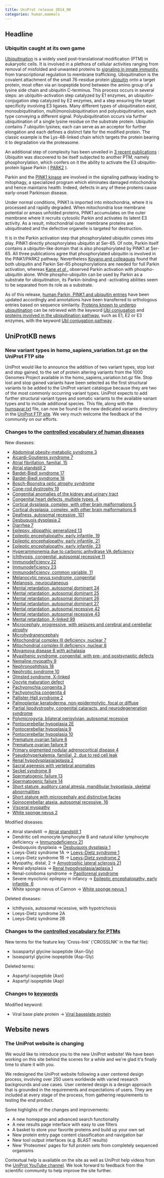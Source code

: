 ```yaml
---
title: UniProt release 2014_08
categories: human,mammals
---
```


## Headline

### Ubiquitin caught at its own game

[Ubiquitination](http://www.ncbi.nlm.nih.gov/pubmed/19754430) is a widely used post-translational modification (PTM) in eukaryotic cells. It is involved in a plethora of cellular activities ranging from removal of misfolded and unwanted proteins to [signaling in innate immunity](http://www.ncbi.nlm.nih.gov/pubmed/25060092), from transcriptional regulation to membrane trafficking. Ubiquitination is the covalent attachment of the small 76-residue protein [ubiquitin](http://www.uniprot.org/uniprot/?query=%28gene%5Fexact:UBB+OR+gene%5Fexact:UBC+OR+gene%5Fexact:UBA52+OR+gene%5Fexact:RPS27A%29+and+taxonomy:eukaryota+and+reviewed:yes) onto a target protein, most often via an isopeptide bond between the amino group of a lysine side chain and ubiquitin C-terminus. This process occurs in several steps: an ubiquitin-activation step catalyzed by E1 enzymes, an ubiquitin-conjugation step catalyzed by E2 enzymes, and a step ensuring the target specificity involving E3 ligases. Many different types of ubiquitination exist, monoubiquitination, multi(mono)ubiquitination and polyubiquitination, each type conveying a different signal. Polyubiquitination occurs via further ubiquitination of a single lysine residue on the substrate protein. Ubiquitin contains 7 ubiquitin lysines; each can serve as an acceptor for further elongation and each defines a distinct fate for the modified protein. The classic example is the Lys-48-linked chain which targets the protein bearing it to degradation via the proteasome.

An additional step of complexity has been unveiled in [3 recent publications](http://www.ncbi.nlm.nih.gov/pubmed/24660806,24751536,24784582) : Ubiquitin was discovered to be itself subjected to another PTM, namely phosphorylation, which confers on it the ability to activate the E3 ubiquitin-protein ligase Parkin ( [PARK2](http://www.uniprot.org/uniprot/?query=gene:PARK2+AND+reviewed:yes) ).

Parkin and the [PINK1 kinase](http://www.uniprot.org/uniprot/?query=gene:pink1+AND+reviewed:yes) are involved in the signaling pathway leading to mitophagy, a specialized program which eliminates damaged mitochondria and hence maintains health. Indeed, defects in any of these proteins cause early-onset Parkinson disease.

Under normal conditions, PINK1 is imported into mitochondria, where it is processed and rapidly degraded. When mitochondria lose membrane potential or amass unfolded proteins, PINK1 accumulates on the outer membrane where it recruits cytosolic Parkin and activates its latent E3 activity. As a result, mitochondrial outer membrane proteins are ubiquitinated and the defective organelle is targeted for destruction.

It is in the Parkin activation step that phosphorylated ubiquitin comes into play. PINK1 directly phosphorylates ubiquitin at Ser-65. Of note, Parkin itself contains a ubiquitin-like domain that is also phosphorylated by PINK1 at Ser-65. All three publications agree that phosphorylated ubiquitin is involved in the PINK1/PARK2 pathway. Nevertheless [Koyano and colleagues](http://www.ncbi.nlm.nih.gov/pubmed/24784582) found that both ubiquitin and Parkin Ser-65 phosphorylations are needed for full Parkin activation, whereas [Kane *et al* .](http://www.ncbi.nlm.nih.gov/pubmed/24751536) observed Parkin activation with phospho-ubiquitin alone. While phospho-ubiquitin can be used by Parkin as a substrate for ubiquitination, its Parkin-binding and -activating abilities seem to be separated from its role as a substrate.

As of this release, [human Parkin, PINK1 and ubiquitin entries](http://www.uniprot.org/uniprot/?query=accession:O60260+OR+accession:P62979+OR+accession:Q9BXM7+OR+accession:P62987+OR+accession:P0CG47+OR+accession:P0CG48) have been updated accordingly and annotations have been transferred to orthologous entries based on sequence similarity. [Proteins known to undergo ubiquitination](http://www.uniprot.org/uniprot/?query=keyword:KW-0832+and+reviewed:yes) can be retrieved with the keyword [Ubl conjugation](http://www.uniprot.org/keywords/?query=KW-0832) and [proteins involved in the ubiquitination pathway](http://www.uniprot.org/uniprot/?query=%28keyword:KW-0833%29+AND+reviewed:yes), such as E1, E2 or E3 enzymes, with the keyword [Ubl conjugation pathway](http://www.uniprot.org/keywords/?query=KW-0833) .

## UniProtKB news

### New variant types in homo\_sapiens\_variation.txt.gz on the UniProt FTP site

UniProt would like to announce the addition of two variant types, stop lost and stop gained, to the set of protein altering variants from the 1000 Genomes Project available in the homo\_sapiens\_variation.txt.gz file. Stop lost and stop gained variants have been selected as the first structural variants to be added to the UniProt variant catalogue because they are two of the most commonly occurring variant types. UniProt expects to add further structural variant types and somatic variants to the available variant types and to include additional species. This file, along with the [humsavar.txt](https://ftp.uniprot.org/pub/databases/uniprot/current_release/knowledgebase/complete/docs/humsavar) file, can now be found in the new dedicated variants directory in the [UniProt FTP site](ftp://ftp.uniprot.org/pub/databases/uniprot/current%5Frelease/knowledgebase/variants/). We very much welcome the feedback of the community on our efforts.

### Changes to the [controlled vocabulary of human diseases](https://ftp.uniprot.org/pub/databases/uniprot/current_release/knowledgebase/complete/docs/humdisease)

New diseases:

-   [Abdominal obesity-metabolic syndrome 3](http://www.uniprot.org/diseases/DI-04090)
-   [Aicardi-Goutieres syndrome 7](http://www.uniprot.org/diseases/DI-04126)
-   [Atrial fibrillation, familial, 15](http://www.uniprot.org/diseases/DI-04082)
-   [Atrial standstill 2](http://www.uniprot.org/diseases/DI-04075)
-   [Bardet-Biedl syndrome 17](http://www.uniprot.org/diseases/DI-04076)
-   [Bardet-Biedl syndrome 18](http://www.uniprot.org/diseases/DI-04077)
-   [Bosch-Boonstra optic atrophy syndrome](http://www.uniprot.org/diseases/DI-04111)
-   [Cone-rod dystrophy 19](http://www.uniprot.org/diseases/DI-04129)
-   [Congenital anomalies of the kidney and urinary tract](http://www.uniprot.org/diseases/DI-04107)
-   [Congenital heart defects, multiple types, 4](http://www.uniprot.org/diseases/DI-04085)
-   [Cortical dysplasia, complex, with other brain malformations 5](http://www.uniprot.org/diseases/DI-04097)
-   [Cortical dysplasia, complex, with other brain malformations 6](http://www.uniprot.org/diseases/DI-04083)
-   [Deafness, autosomal recessive, 101](http://www.uniprot.org/diseases/DI-04121)
-   [Desbuquois dysplasia 2](http://www.uniprot.org/diseases/DI-04114)
-   [Diarrhea 7](http://www.uniprot.org/diseases/DI-04130)
-   [Epilepsy, idiopathic generalized 13](http://www.uniprot.org/diseases/DI-04084)
-   [Epileptic encephalopathy, early infantile, 19](http://www.uniprot.org/diseases/DI-04092)
-   [Epileptic encephalopathy, early infantile, 21](http://www.uniprot.org/diseases/DI-04123)
-   [Epileptic encephalopathy, early infantile, 23](http://www.uniprot.org/diseases/DI-04135)
-   [Hyperammonemia due to carbonic anhydrase VA deficiency](http://www.uniprot.org/diseases/DI-04105)
-   [Ichthyosis, congenital, autosomal recessive 11](http://www.uniprot.org/diseases/DI-04098)
-   [Immunodeficiency 22](http://www.uniprot.org/diseases/DI-04079)
-   [Immunodeficiency 23](http://www.uniprot.org/diseases/DI-04117)
-   [Immunodeficiency, common variable, 11](http://www.uniprot.org/diseases/DI-04080)
-   [Melanocytic nevus syndrome, congenital](http://www.uniprot.org/diseases/DI-04099)
-   [Melanosis, neurocutaneous](http://www.uniprot.org/diseases/DI-04100)
-   [Mental retardation, autosomal dominant 24](http://www.uniprot.org/diseases/DI-04122)
-   [Mental retardation, autosomal dominant 25](http://www.uniprot.org/diseases/DI-04125)
-   [Mental retardation, autosomal dominant 26](http://www.uniprot.org/diseases/DI-04120)
-   [Mental retardation, autosomal dominant 27](http://www.uniprot.org/diseases/DI-04132)
-   [Mental retardation, autosomal recessive 42](http://www.uniprot.org/diseases/DI-04086)
-   [Mental retardation, autosomal recessive 43](http://www.uniprot.org/diseases/DI-04069)
-   [Mental retardation, X-linked 99](http://www.uniprot.org/diseases/DI-04101)
-   [Microcephaly, progressive, with seizures and cerebral and cerebellar atrophy](http://www.uniprot.org/diseases/DI-04103)
-   [Microhydranencephaly](http://www.uniprot.org/diseases/DI-04102)
-   [Mitochondrial complex III deficiency, nuclear 7](http://www.uniprot.org/diseases/DI-04118)
-   [Mitochondrial complex III deficiency, nuclear 8](http://www.uniprot.org/diseases/DI-04116)
-   [Moyamoya disease 6 with achalasia](http://www.uniprot.org/diseases/DI-04074)
-   [Myasthenic syndrome, congenital, with pre- and postsynaptic defects](http://www.uniprot.org/diseases/DI-04109)
-   [Nemaline myopathy 9](http://www.uniprot.org/diseases/DI-04073)
-   [Nephronophthisis 18](http://www.uniprot.org/diseases/DI-04134)
-   [Nephrotic syndrome 10](http://www.uniprot.org/diseases/DI-04133)
-   [Olmsted syndrome, X-linked](http://www.uniprot.org/diseases/DI-04106)
-   [Oocyte maturation defect](http://www.uniprot.org/diseases/DI-04091)
-   [Pachyonychia congenita 3](http://www.uniprot.org/diseases/DI-04094)
-   [Pachyonychia congenita 4](http://www.uniprot.org/diseases/DI-04095)
-   [Pallister-Hall syndrome 2](http://www.uniprot.org/diseases/DI-04127)
-   [Palmoplantar keratoderma, non-epidermolytic, focal or diffuse](http://www.uniprot.org/diseases/DI-04096)
-   [Partial lipodystrophy, congenital cataracts, and neurodegeneration syndrome](http://www.uniprot.org/diseases/DI-04108)
-   [Polymicrogyria, bilateral perisylvian, autosomal recessive](http://www.uniprot.org/diseases/DI-04104)
-   [Pontocerebellar hypoplasia 2E](http://www.uniprot.org/diseases/DI-04128)
-   [Pontocerebellar hypoplasia 9](http://www.uniprot.org/diseases/DI-04088)
-   [Pontocerebellar hypoplasia 10](http://www.uniprot.org/diseases/DI-04087)
-   [Premature ovarian failure 8](http://www.uniprot.org/diseases/DI-04093)
-   [Premature ovarian failure 9](http://www.uniprot.org/diseases/DI-04070)
-   [Primary pigmented nodular adrenocortical disease 4](http://www.uniprot.org/diseases/DI-04115)
-   [Pseudohyperkalemia, familial, 2, due to red cell leak](http://www.uniprot.org/diseases/DI-04131)
-   [Renal hypodysplasia/aplasia 2](http://www.uniprot.org/diseases/DI-04110)
-   [Sacral agenesis with vertebral anomalies](http://www.uniprot.org/diseases/DI-04072)
-   [Seckel syndrome 8](http://www.uniprot.org/diseases/DI-04089)
-   [Spermatogenic failure 13](http://www.uniprot.org/diseases/DI-04119)
-   [Spermatogenic failure 14](http://www.uniprot.org/diseases/DI-04124)
-   [Short stature, auditory canal atresia, mandibular hypoplasia, skeletal abnormalities](http://www.uniprot.org/diseases/DI-04071)
-   [Short stature with microcephaly and distinctive facies](http://www.uniprot.org/diseases/DI-04112)
-   [Spinocerebellar ataxia, autosomal recessive, 16](http://www.uniprot.org/diseases/DI-04081)
-   [Visceral myopathy](http://www.uniprot.org/diseases/DI-04078)
-   [White sponge nevus 2](http://www.uniprot.org/diseases/DI-04113)

Modified diseases:

-   Atrial standstill -&gt; [Atrial standstill 1](http://www.uniprot.org/diseases/DI-01557)
-   Dendritic cell monocyte lymphocyte B and natural killer lymphocyte deficiency -&gt; [Immunodeficiency 21](http://www.uniprot.org/diseases/DI-03212)
-   Desbuquois dysplasia -&gt; [Desbuquois dysplasia 1](http://www.uniprot.org/diseases/DI-02521)
-   Loeys-Dietz syndrome 1A -&gt; [Loeys-Dietz syndrome 1](http://www.uniprot.org/diseases/DI-00675)
-   Loeys-Dietz syndrome 1B -&gt; [Loeys-Dietz syndrome 2](http://www.uniprot.org/diseases/DI-00677)
-   Myopathy, distal, 2 -&gt; [Amyotrophic lateral sclerosis 21](http://www.uniprot.org/diseases/DI-02625)
-   Renal adysplasia -&gt; [Renal hypodysplasia/aplasia 1](http://www.uniprot.org/diseases/DI-02253)
-   Renal-coloboma syndrome -&gt; [Papillorenal syndrome](http://www.uniprot.org/diseases/DI-02258)
-   Severe myoclonic epilepsy in infancy -&gt; [Epileptic encephalopathy, early infantile, 6](http://www.uniprot.org/diseases/DI-01023)
-   White sponge nevus of Cannon -&gt; [White sponge nevus 1](http://www.uniprot.org/diseases/DI-02420)

Deleted diseases:

-   Ichthyosis, autosomal recessive, with hypotrichosis
-   Loeys-Dietz syndrome 2A
-   Loeys-Dietz syndrome 2B

### Changes to the [controlled vocabulary for PTMs](https://ftp.uniprot.org/pub/databases/uniprot/current_release/knowledgebase/complete/docs/ptmlist)

New terms for the feature key 'Cross-link' ('CROSSLNK' in the flat file):

-   Isoaspartyl glycine isopeptide (Asn-Gly)
-   Isoaspartyl glycine isopeptide (Asp-Gly)

Deleted terms:

-   Aspartyl isopeptide (Asn)
-   Aspartyl isopeptide (Asp)

### Changes to [keywords](https://ftp.uniprot.org/pub/databases/uniprot/current_release/knowledgebase/complete/docs/keywlist)

Modified keyword:

-   Viral base plate protein -&gt; [Viral baseplate protein](http://www.uniprot.org/keywords/KW-1226)

## Website news

### The UniProt website is changing

We would like to introduce you to the new UniProt website! We have been working on this site behind the scenes for a while and we're glad it's finally time to share it with you.

We redesigned the UniProt website following a user centered design process, involving over 250 users worldwide with varied research backgrounds and use cases. User centered design is a design approach that is grounded in the requirements and expectations of users. They are included at every stage of the process, from gathering requirements to testing the end product.

Some highlights of the changes and improvements:

-   A new homepage and advanced search functionality
-   A new results page interface with easy to use filters
-   A basket to store your favorite proteins and build up your own set
-   New protein entry page content classification and navigation bar
-   New tool output interfaces (e.g. BLAST results)
-   New 'Proteomes' pages for full protein sets from completely sequenced organisms

Contextual help is available on the site as well as UniProt help videos from the [UniProt YouTube channel](https://www.youtube.com/user/uniprotvideos). We look forward to feedback from the scientific community to help improve the site further.
